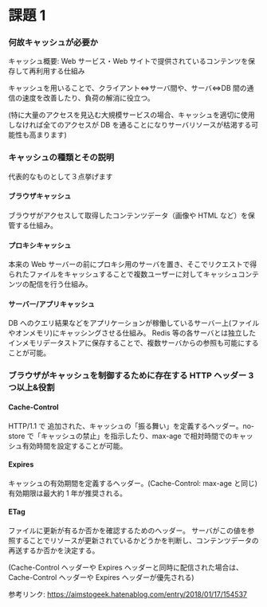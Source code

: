 # 課題 1

### 何故キャッシュが必要か

キャッシュ概要: Web サービス・Web サイトで提供されているコンテンツを保存して再利用する仕組み

キャッシュを用いることで、クライアント<=>サーバ間や、サーバ<=>DB 間の通信の速度を改善したり、負荷の解消に役立つ。

(特に大量のアクセスを見込む大規模サービスの場合、キャッシュを適切に使用しなければ全てのアクセスが DB を通ることになりサーバリソースが枯渇する可能性も高まります)

### キャッシュの種類とその説明

代表的なものとして３点挙げます

#### ブラウザキャッシュ

ブラウザがアクセスして取得したコンテンツデータ（画像や HTML など）を保管する仕組み。

#### プロキシキャッシュ

本来の Web サーバーの前にプロキシ用のサーバを置き、そこでリクエストで得られたファイルをキャッシュすることで複数ユーザーに対してキャッシュコンテンツの配信を行う仕組み。

#### サーバー/アプリキャッシュ

DB へのクエリ結果などをアプリケーションが稼働しているサーバー上(ファイルやオンメモリ)にキャッシングさせる仕組み。
Redis 等の各サーバとは独立したインメモリデータストアに保存することで、複数サーバからの参照も可能にすることが可能。

### ブラウザがキャッシュを制御するために存在する HTTP ヘッダー 3 つ以上&役割

#### Cache-Control

HTTP/1.1 で 追加された、キャッシュの「振る舞い」を定義するヘッダー。no-store で「キャッシュの禁止」を指示したり、max-age で相対時間でのキャッシュ有効時間を設定することが可能。

#### Expires

キャッシュの有効期間を定義するヘッダー。(Cache-Control: max-age と同じ)
有効期限は最大約 1 年が推奨される。

#### ETag

ファイルに更新が有るか否かを確認するためのヘッダー。
サーバがこの値を参照することでリソースが更新されているかどうかを判断し、コンテンツデータの再送するか否かを決定する。

(Cache-Control ヘッダーや Expires ヘッダーと同時に配信された場合は、Cache-Control ヘッダーや Expires ヘッダーが優先される)

参考リンク: https://aimstogeek.hatenablog.com/entry/2018/01/17/154537
